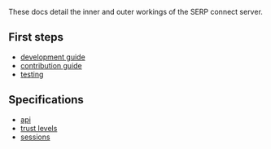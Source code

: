 These docs detail the inner and outer workings of the SERP connect server.

First steps
-----------
 - [development guide](user-guide/development.md)
 - [contribution guide](user-guide/contributing.md)
 - [testing](user-guide/testing.md)

Specifications
--------------
 - [api](api.rst)
 - [trust levels](internals/sessions.md)
 - [sessions](internals/sessions.md)
